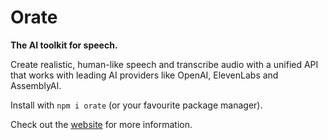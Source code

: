 # Orate

**The AI toolkit for speech.**

Create realistic, human-like speech and transcribe audio with a unified API that works with leading AI providers like OpenAI, ElevenLabs and AssemblyAI.

Install with `npm i orate` (or your favourite package manager).

Check out the [website](https://www.orate.dev) for more information.